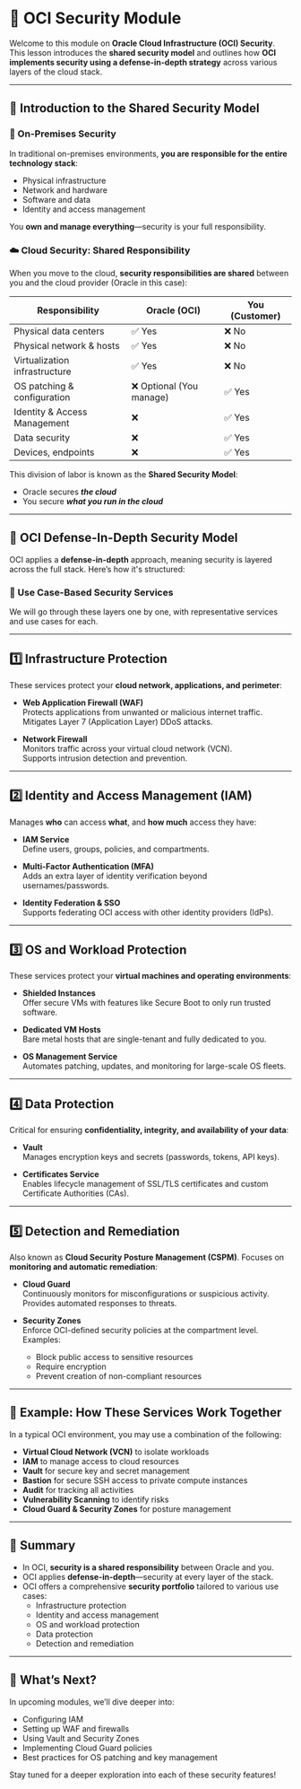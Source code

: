# 🔐 OCI Security Module

Welcome to this module on **Oracle Cloud Infrastructure (OCI) Security**. This lesson introduces the **shared security model** and outlines how **OCI implements security using a defense-in-depth strategy** across various layers of the cloud stack.

---

## 📌 Introduction to the Shared Security Model

### 🏢 On-Premises Security
In traditional on-premises environments, **you are responsible for the entire technology stack**:
- Physical infrastructure
- Network and hardware
- Software and data
- Identity and access management

You **own and manage everything**—security is your full responsibility.

### ☁️ Cloud Security: Shared Responsibility
When you move to the cloud, **security responsibilities are shared** between you and the cloud provider (Oracle in this case):

| Responsibility                    | Oracle (OCI)             | You (Customer)                            |
|----------------------------------|--------------------------|-------------------------------------------|
| Physical data centers            | ✅ Yes                   | ❌ No                                     |
| Physical network & hosts         | ✅ Yes                   | ❌ No                                     |
| Virtualization infrastructure    | ✅ Yes                   | ❌ No                                     |
| OS patching & configuration      | ❌ Optional (You manage) | ✅ Yes                                     |
| Identity & Access Management     | ❌                      | ✅ Yes                                     |
| Data security                    | ❌                      | ✅ Yes                                     |
| Devices, endpoints               | ❌                      | ✅ Yes                                     |

This division of labor is known as the **Shared Security Model**:
- Oracle secures **_the cloud_**
- You secure **_what you run in the cloud_**

---

## 🧱 OCI Defense-In-Depth Security Model

OCI applies a **defense-in-depth** approach, meaning security is layered across the full stack. Here’s how it's structured:

### 🔐 Use Case-Based Security Services

We will go through these layers one by one, with representative services and use cases for each.

---

## 1️⃣ Infrastructure Protection

These services protect your **cloud network, applications, and perimeter**:

- **Web Application Firewall (WAF)**  
  Protects applications from unwanted or malicious internet traffic.  
  Mitigates Layer 7 (Application Layer) DDoS attacks.

- **Network Firewall**  
  Monitors traffic across your virtual cloud network (VCN).  
  Supports intrusion detection and prevention.

---

## 2️⃣ Identity and Access Management (IAM)

Manages **who** can access **what**, and **how much** access they have:

- **IAM Service**  
  Define users, groups, policies, and compartments.

- **Multi-Factor Authentication (MFA)**  
  Adds an extra layer of identity verification beyond usernames/passwords.

- **Identity Federation & SSO**  
  Supports federating OCI access with other identity providers (IdPs).

---

## 3️⃣ OS and Workload Protection

These services protect your **virtual machines and operating environments**:

- **Shielded Instances**  
  Offer secure VMs with features like Secure Boot to only run trusted software.

- **Dedicated VM Hosts**  
  Bare metal hosts that are single-tenant and fully dedicated to you.

- **OS Management Service**  
  Automates patching, updates, and monitoring for large-scale OS fleets.

---

## 4️⃣ Data Protection

Critical for ensuring **confidentiality, integrity, and availability of your data**:

- **Vault**  
  Manages encryption keys and secrets (passwords, tokens, API keys).

- **Certificates Service**  
  Enables lifecycle management of SSL/TLS certificates and custom Certificate Authorities (CAs).

---

## 5️⃣ Detection and Remediation

Also known as **Cloud Security Posture Management (CSPM)**. Focuses on **monitoring and automatic remediation**:

- **Cloud Guard**  
  Continuously monitors for misconfigurations or suspicious activity.  
  Provides automated responses to threats.

- **Security Zones**  
  Enforce OCI-defined security policies at the compartment level.  
  Examples:  
  - Block public access to sensitive resources  
  - Require encryption  
  - Prevent creation of non-compliant resources

---

## 🧭 Example: How These Services Work Together

In a typical OCI environment, you may use a combination of the following:
- **Virtual Cloud Network (VCN)** to isolate workloads
- **IAM** to manage access to cloud resources
- **Vault** for secure key and secret management
- **Bastion** for secure SSH access to private compute instances
- **Audit** for tracking all activities
- **Vulnerability Scanning** to identify risks
- **Cloud Guard & Security Zones** for posture management

---

## 🔁 Summary

- In OCI, **security is a shared responsibility** between Oracle and you.
- OCI applies **defense-in-depth**—security at every layer of the stack.
- OCI offers a comprehensive **security portfolio** tailored to various use cases:
  - Infrastructure protection
  - Identity and access management
  - OS and workload protection
  - Data protection
  - Detection and remediation

---

## 🚀 What’s Next?

In upcoming modules, we’ll dive deeper into:
- Configuring IAM
- Setting up WAF and firewalls
- Using Vault and Security Zones
- Implementing Cloud Guard policies
- Best practices for OS patching and key management

Stay tuned for a deeper exploration into each of these security features!
